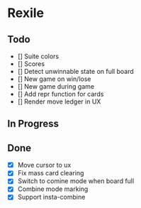 # Rexile

## Todo

- [] Suite colors
- [] Scores
- [] Detect unwinnable state on full board
- [] New game on win/lose
- [] New game during game
- [] Add repr function for cards
- [] Render move ledger in UX

## In Progress

## Done

- [x] Move cursor to ux
- [x] Fix mass card clearing
- [x] Switch to comine mode when board full
- [x] Combine mode marking
- [x] Support insta-combine
